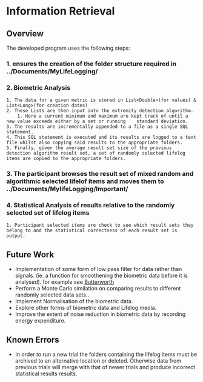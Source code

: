 # Information Retrieval #

## Overview ##

The developed program uses the following steps:
### 1. ensures the creation of the folder structure required in ../Documents/MyLifeLogging/ ###
### 2. Biometric Analysis ###
	1. The data for a given metric is stored in List<Double>(for values) & List<Long>(for creation dates)
	2. These Lists are then input into the extremity detection algorithm.
		1. Here a current minimum and maximum are kept track of until a new value exceeds either by a set or running 	standard deviation.
	3. The results are incrementally appended to a file as a single SQL statement.
	4. This SQL statement is executed and its results are logged to a text file whilst also copying said results to the appropriate folders.
	5. Finally, given the average result set size of the previous detection algorithm result set, a set of randomly selected lifelog items are copied to the appropriate folders.
### 3. The participant browses the result set of mixed random and algorithmic selected lifelof items and moves them to ../Documents/MylifeLogging/Important/ ###
### 4. Statistical Analysis of results relative to the randomly selected set of lifelog items ###
	1. Participant selected items are check to see which result sets they belong to and the statistical correctness of each result set is output.

## Future Work ##

* Implementation of some form of low pass filter for data rather than signals. (ie. a function for smoothening the biometric data before it is analysed). for example see [Butterworth](https://en.wikipedia.org/wiki/Butterworth_filter)
* Perform a Monte Carlo similation on comparing results to different randomly selected data sets..
* Implement Normalisation of the biometric data.
* Explore other forms of biometric data and Lifelog media.
* Improve the extent of noise reduction in biometric data by recording energy expenditure.

## Known Errors ##
* In order to run a new trial the folders containing the lifelog items must be archived to an alternative location or deleted. Otherwise data from previous trials will merge with that of newer trials and produce incorrect statistical results results.

